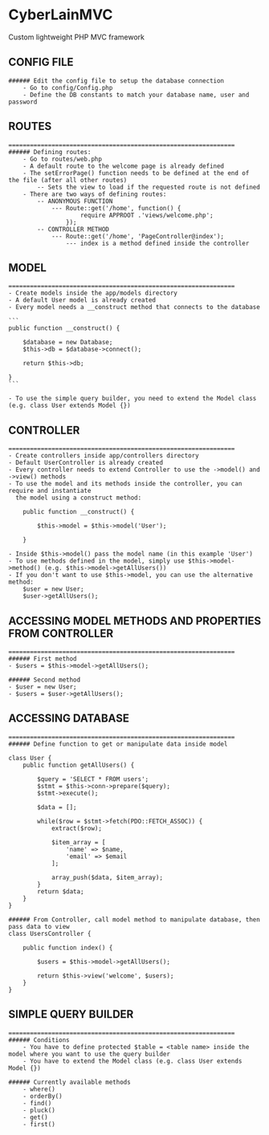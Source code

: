 # CyberLainMVC
Custom lightweight PHP MVC framework

## CONFIG FILE
	###### Edit the config file to setup the database connection
		- Go to config/Config.php
		- Define the DB constants to match your database name, user and password


## ROUTES
	===============================================================  
	###### Defining routes:
		- Go to routes/web.php
		- A default route to the welcome page is already defined
		- The setErrorPage() function needs to be defined at the end of the file (after all other routes)
			-- Sets the view to load if the requested route is not defined
		- There are two ways of defining routes:
			-- ANONYMOUS FUNCTION
				--- Route::get('/home', function() {
						require APPROOT .'views/welcome.php';
					});
			-- CONTROLLER METHOD
				--- Route::get('/home', 'PageController@index');
					--- index is a method defined inside the controller


## MODEL
	===============================================================  
	- Create models inside the app/models directory
	- A default User model is already created 
	- Every model needs a __construct method that connects to the database

	```
	public function __construct() {

		$database = new Database;
		$this->db = $database->connect();

		return $this->db;

	}
	```
	
	- To use the simple query builder, you need to extend the Model class (e.g. class User extends Model {})


## CONTROLLER
	===============================================================  
	- Create controllers inside app/controllers directory
	- Default UserController is already created
	- Every controller needs to extend Controller to use the ->model() and ->view() methods
	- To use the model and its methods inside the controller, you can require and instantiate
	  the model using a construct method:

	  	public function __construct() {

			$this->model = $this->model('User');

		}

	- Inside $this->model() pass the model name (in this example 'User')
	- To use methods defined in the model, simply use $this->model->method() (e.g. $this->model->getAllUsers())
	- If you don't want to use $this->model, you can use the alternative method:
		$user = new User;
		$user->getAllUsers();


## ACCESSING MODEL METHODS AND PROPERTIES FROM CONTROLLER
	===============================================================  
	###### First method
	- $users = $this->model->getAllUsers();
		
	###### Second method
	- $user = new User;
	- $users = $user->getAllUsers();


## ACCESSING DATABASE
	===============================================================  
	###### Define function to get or manipulate data inside model

	class User {
		public function getAllUsers() {

			$query = 'SELECT * FROM users';
			$stmt = $this->conn->prepare($query);
			$stmt->execute();

			$data = [];

			while($row = $stmt->fetch(PDO::FETCH_ASSOC)) {
				extract($row);

				$item_array = [
					'name' => $name,
					'email' => $email
				];

				array_push($data, $item_array);
			}
			return $data;
		}
	}

	###### From Controller, call model method to manipulate database, then pass data to view
	class UsersController {

		public function index() {

			$users = $this->model->getAllUsers();

			return $this->view('welcome', $users);
		}
	} 


## SIMPLE QUERY BUILDER
	===============================================================  
	###### Conditions 
		- You have to define protected $table = <table name> inside the model where you want to use the query builder
		- You have to extend the Model class (e.g. class User extends Model {})

	###### Currently available methods
		- where()
		- orderBy()
		- find()
		- pluck()
		- get()
		- first()

	
